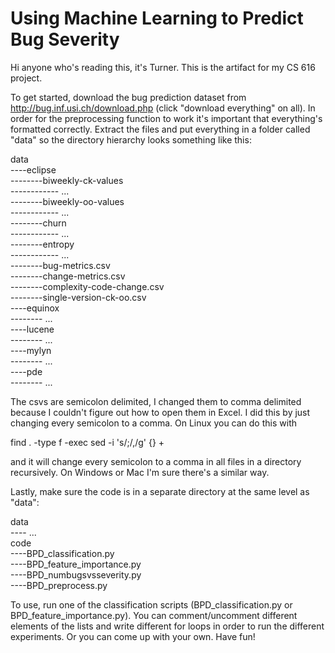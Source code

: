# Using Machine Learning to Predict Bug Severity

Hi anyone who's reading this, it's Turner. This is the artifact for my CS 616 project.

To get started, download the bug prediction dataset from http://bug.inf.usi.ch/download.php (click "download everything" on all). In order for the preprocessing function to work it's important that everything's formatted correctly. Extract the files and put everything in a folder called "data" so the directory hierarchy looks something like this:

data<br/>
----eclipse<br/>
--------biweekly-ck-values<br/>
------------ ...<br/>
--------biweekly-oo-values<br/>
------------ ...<br/>
--------churn<br/>
------------ ...<br/>
--------entropy<br/>
------------ ...<br/>
--------bug-metrics.csv<br/>
--------change-metrics.csv<br/>
--------complexity-code-change.csv<br/>
--------single-version-ck-oo.csv<br/>
----equinox<br/>
-------- ...<br/>
----lucene<br/>
-------- ...<br/>
----mylyn<br/>
-------- ...<br/>
----pde<br/>
-------- ...

The csvs are semicolon delimited, I changed them to comma delimited because I couldn't figure out how to open them in Excel. I did this by just changing every semicolon to a comma. On Linux you can do this with

find . -type f -exec sed -i 's/;/,/g' {} +

and it will change every semicolon to a comma in all files in a directory recursively. On Windows or Mac I'm sure there's a similar way.

Lastly, make sure the code is in a separate directory at the same level as "data":

data<br/>
---- ...<br/>
code<br/>
----BPD_classification.py<br/>
----BPD_feature_importance.py<br/>
----BPD_numbugsvsseverity.py<br/>
----BPD_preprocess.py

To use, run one of the classification scripts (BPD_classification.py or BPD_feature_importance.py). You can comment/uncomment different elements of the lists and write different for loops in order to run the different experiments. Or you can come up with your own. Have fun!
